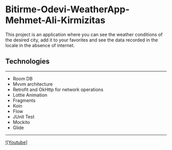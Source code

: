 # Bitirme-Odevi-WeatherApp-Mehmet-Ali-Kirmizitas

This project is an application where you can see the weather conditions of the desired city, add it to your favorites and see the data recorded in the locale in the absence of internet.

## Technologies

---

- Room DB
- Mvvm architecture
- Retrofit and OkHttp for network operations
- Lottie Animation
- Fragments
- Koin
- Flow
- JUnit Test
- Mockito
- Glide

---

[![Youtube]](https://www.youtube.com/watch?v=U1PtU0CQXgs)